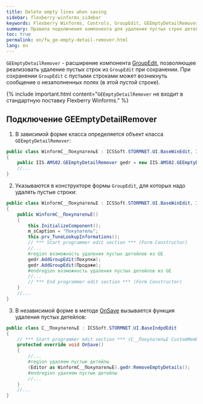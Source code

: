 ```yaml
---
title: Delete empty lines when saving
sidebar: flexberry-winforms_sidebar
keywords: Flexberry Winforms, Controls, GroupEdit, GEEmptyDetailRemover
summary: Правила подключения компонента для удаления пустых строк детейлов при сохранении
toc: true
permalink: en/fw_ge-empty-detail-remover.html
lang: en
---
```


`GEEmptyDetailRemover` - расширение компонента [GroupEdit](fw_group-edit.html), позволяющее реализовать удаление пустых строк из `GroupEdit` при сохранении. При сохранении `GroupEdit` с пустыми строками может возникнуть сообщение о незаполненных полях (в этой пустой строке).

{% include important.html content="`GEEmptyDetailRemover` не входит в стандартную поставку Flexberry Winforms." %}

## Подключение GEEmptyDetailRemover

1) В зависимой форме класса определяется объект класса `GEEmptyDetailRemover`:

```csharp
public class WinformC__ПокупательE : ICSSoft.STORMNET.UI.BaseWinEdit, IIS.MasterField.DPDIC__ПокупательE
{
	public IIS.AMS02.GEEmptyDetailRemover gedr = new IIS.AMS02.GEEmptyDetailRemover();
	//...
}
```

2) Указываются в конструкторе формы `GroupEdit`, для которых надо удалять пустые строки:

```csharp
public class WinformC__ПокупательE : ICSSoft.STORMNET.UI.BaseWinEdit, IIS.MasterField.DPDIC__ПокупательE
{
	public WinformC__ПокупательE()
	{
		this.InitializeComponent();
		m_sCaption = "Покупатель";
		this.prv_TuneLookupInformations();
		// *** Start programmer edit section *** (Form Constructor)
		//...
		#region возможность удаления пустых детейлов из GE
		gedr.AddGroupEdit(Покупки);
		gedr.AddGroupEdit(Продажи);
		#endregion возможность удаления пустых детейлов из GE
		//...
		// *** End programmer edit section *** (Form Constructor)
	}
	//...
}
```

3) В независимой форме в методе [OnSave](fw_form-interaction.html) вызывается функция удаления пустых детейлов:

```csharp
public class C__ПокупательE : ICSSoft.STORMNET.UI.BaseIndpdEdit
{ 
	// *** Start programmer edit section *** (C__ПокупательE CustomMembers)
	protected override void OnSave()
	{
		//...
		#region удаляем пустые детейлы
		(Editor as WinformC__ПокупательE).gedr.RemoveEmptyDetails();
		#endregion удаляем пустые детейлы
		//...
	}
	//...
}
```
